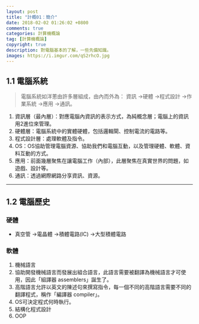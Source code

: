 ```yaml
---
layout: post
title: "計概01：簡介"
date: 2018-02-02 01:26:02 +0800
comments: true
categories: 計算機概論
tag: [計算機概論]
copyright: true
description: 對電腦基本的了解，一些先備知識。
images: https://i.imgur.com/qS2rhcO.jpg
---
```

## 1.1 電腦系統
>電腦系統如洋蔥由許多層組成，由內而外為：
>資訊 →硬體 →程式設計 →作業系統 →應用 →通訊。

1. 資訊層（最內層）：對應電腦內資訊的表示方式，為純概念層；電腦上的資訊用2進位來管理。
2. 硬體層：電腦系統中的實體硬體，包括邏輯閘、控制電流的電路等。
3. 程式設計層：處理軟體及指令。
4. OS：OS協助管理電腦資源、協助我們和電腦互動，以及管理硬體、軟體、資料互動的方式。
5. 應用：前面幾層聚焦在讓電腦工作（內部），此層聚焦在真實世界的問題，如遊戲、設計等。
6. 通訊：透過網際網路分享資訊、資源。
---
## 1.2 電腦歷史
### 硬體
- 真空管 →電晶體 →積體電路(IC) →大型積體電路

### 軟體
1. 機械語言
2. 協助開發機械語言而發展出組合語言，此語言需要被翻譯為機械語言才可使用，因此「組譯器 assemblers」誕生了。
3. 高階語言允許以英文的陳述句來撰寫指令，每一個不同的高階語言需要不同的翻譯程式，稱作「編譯器 compiler」。
4. OS可決定程式何時執行。
5. 結構化程式設計
6. OOP